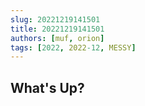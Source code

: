 ```yaml
---
slug: 20221219141501
title: 20221219141501
authors: [muf, orion]
tags: [2022, 2022-12, MESSY]
---
```


## What's Up?


